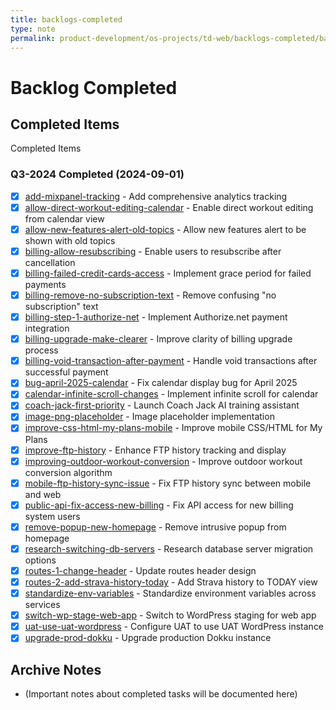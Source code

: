 ```yaml
---
title: backlogs-completed
type: note
permalink: product-development/os-projects/td-web/backlogs-completed/backlogs-completed-1
---
```


# Backlog Completed

## Completed Items
Completed Items

### Q3-2024 Completed (2024-09-01)
- [x] [add-mixpanel-tracking](add-mixpanel-tracking.md) - Add comprehensive analytics tracking
- [x] [allow-direct-workout-editing-calendar](allow-direct-workout-editing-calendar.md) - Enable direct workout editing from calendar view
- [x] [allow-new-features-alert-old-topics](allow-new-features-alert-old-topics.md) - Allow new features alert to be shown with old topics
- [x] [billing-allow-resubscribing](billing-allow-resubscribing.md) - Enable users to resubscribe after cancellation
- [x] [billing-failed-credit-cards-access](billing-failed-credit-cards-access.md) - Implement grace period for failed payments
- [x] [billing-remove-no-subscription-text](billing-remove-no-subscription-text.md) - Remove confusing "no subscription" text
- [x] [billing-step-1-authorize-net](billing-step-1-authorize-net.md) - Implement Authorize.net payment integration
- [x] [billing-upgrade-make-clearer](billing-upgrade-make-clearer.md) - Improve clarity of billing upgrade process
- [x] [billing-void-transaction-after-payment](billing-void-transaction-after-payment.md) - Handle void transactions after successful payment
- [x] [bug-april-2025-calendar](bug-april-2025-calendar.md) - Fix calendar display bug for April 2025
- [x] [calendar-infinite-scroll-changes](calendar-infinite-scroll-changes.md) - Implement infinite scroll for calendar
- [x] [coach-jack-first-priority](coach-jack-first-priority.md) - Launch Coach Jack AI training assistant
- [x] [image-png-placeholder](image-png-placeholder.md) - Image placeholder implementation
- [x] [improve-css-html-my-plans-mobile](improve-css-html-my-plans-mobile.md) - Improve mobile CSS/HTML for My Plans
- [x] [improve-ftp-history](improve-ftp-history.md) - Enhance FTP history tracking and display
- [x] [improving-outdoor-workout-conversion](improving-outdoor-workout-conversion.md) - Improve outdoor workout conversion algorithm
- [x] [mobile-ftp-history-sync-issue](mobile-ftp-history-sync-issue.md) - Fix FTP history sync between mobile and web
- [x] [public-api-fix-access-new-billing](public-api-fix-access-new-billing.md) - Fix API access for new billing system users
- [x] [remove-popup-new-homepage](remove-popup-new-homepage.md) - Remove intrusive popup from homepage
- [x] [research-switching-db-servers](research-switching-db-servers.md) - Research database server migration options
- [x] [routes-1-change-header](routes-1-change-header.md) - Update routes header design
- [x] [routes-2-add-strava-history-today](routes-2-add-strava-history-today.md) - Add Strava history to TODAY view
- [x] [standardize-env-variables](standardize-env-variables.md) - Standardize environment variables across services
- [x] [switch-wp-stage-web-app](switch-wp-stage-web-app.md) - Switch to WordPress staging for web app
- [x] [uat-use-uat-wordpress](uat-use-uat-wordpress.md) - Configure UAT to use UAT WordPress instance
- [x] [upgrade-prod-dokku](upgrade-prod-dokku.md) - Upgrade production Dokku instance
## Archive Notes
- (Important notes about completed tasks will be documented here)